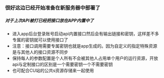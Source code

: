 ### 很好这边已经开始准备在新服务器中部署了
##### 对于上次API被打已经把接口放在APP内置中了
- 进入app后台登录账号启动api内置接口然后会有输出链接和密钥，这样差不多专属的密钥就可以使用接口了
- 注意：接口调用需要专属密钥也就是app生成的。因为自定义的指定特殊资源是与其他人的接口资源不同步
- 保持每人的参数配置是个人所有不会被其他人占用单个用户的运行资源，开放api与定制接口的区别是一个需要密钥一个不需要密钥
- 也可配合CU站的公共s资源存储来一起使用